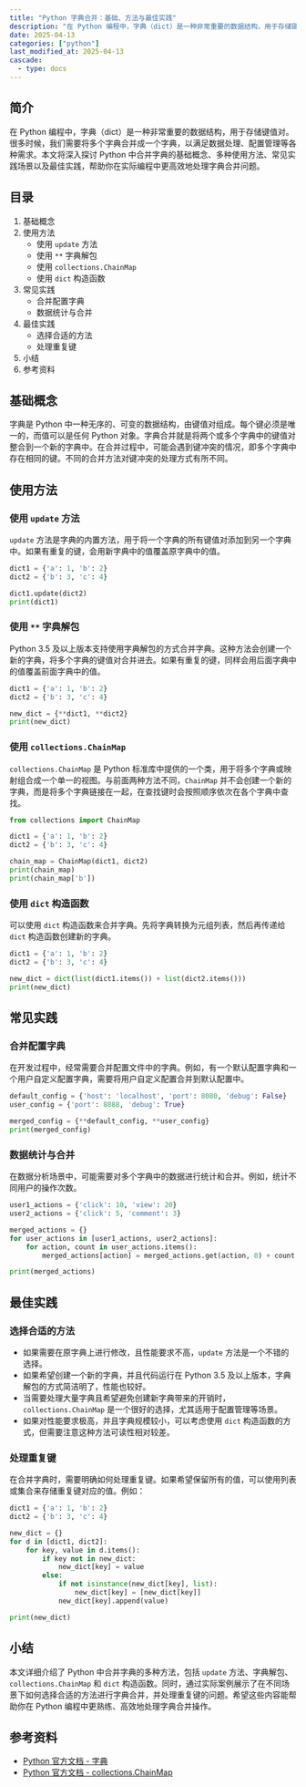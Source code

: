 ```yaml
---
title: "Python 字典合并：基础、方法与最佳实践"
description: "在 Python 编程中，字典（dict）是一种非常重要的数据结构，用于存储键值对。很多时候，我们需要将多个字典合并成一个字典，以满足数据处理、配置管理等各种需求。本文将深入探讨 Python 中合并字典的基础概念、多种使用方法、常见实践场景以及最佳实践，帮助你在实际编程中更高效地处理字典合并问题。"
date: 2025-04-13
categories: ["python"]
last_modified_at: 2025-04-13
cascade:
  - type: docs
---
```



## 简介
在 Python 编程中，字典（dict）是一种非常重要的数据结构，用于存储键值对。很多时候，我们需要将多个字典合并成一个字典，以满足数据处理、配置管理等各种需求。本文将深入探讨 Python 中合并字典的基础概念、多种使用方法、常见实践场景以及最佳实践，帮助你在实际编程中更高效地处理字典合并问题。

<!-- more -->
## 目录
1. 基础概念
2. 使用方法
    - 使用 `update` 方法
    - 使用 `**` 字典解包
    - 使用 `collections.ChainMap`
    - 使用 `dict` 构造函数
3. 常见实践
    - 合并配置字典
    - 数据统计与合并
4. 最佳实践
    - 选择合适的方法
    - 处理重复键
5. 小结
6. 参考资料

## 基础概念
字典是 Python 中一种无序的、可变的数据结构，由键值对组成。每个键必须是唯一的，而值可以是任何 Python 对象。字典合并就是将两个或多个字典中的键值对整合到一个新的字典中。在合并过程中，可能会遇到键冲突的情况，即多个字典中存在相同的键。不同的合并方法对键冲突的处理方式有所不同。

## 使用方法
### 使用 `update` 方法
`update` 方法是字典的内置方法，用于将一个字典的所有键值对添加到另一个字典中。如果有重复的键，会用新字典中的值覆盖原字典中的值。

```python
dict1 = {'a': 1, 'b': 2}
dict2 = {'b': 3, 'c': 4}

dict1.update(dict2)
print(dict1)  
```
### 使用 `**` 字典解包
Python 3.5 及以上版本支持使用字典解包的方式合并字典。这种方法会创建一个新的字典，将多个字典的键值对合并进去。如果有重复的键，同样会用后面字典中的值覆盖前面字典中的值。

```python
dict1 = {'a': 1, 'b': 2}
dict2 = {'b': 3, 'c': 4}

new_dict = {**dict1, **dict2}
print(new_dict)  
```
### 使用 `collections.ChainMap`
`collections.ChainMap` 是 Python 标准库中提供的一个类，用于将多个字典或映射组合成一个单一的视图。与前面两种方法不同，`ChainMap` 并不会创建一个新的字典，而是将多个字典链接在一起，在查找键时会按照顺序依次在各个字典中查找。

```python
from collections import ChainMap

dict1 = {'a': 1, 'b': 2}
dict2 = {'b': 3, 'c': 4}

chain_map = ChainMap(dict1, dict2)
print(chain_map)  
print(chain_map['b'])  
```
### 使用 `dict` 构造函数
可以使用 `dict` 构造函数来合并字典。先将字典转换为元组列表，然后再传递给 `dict` 构造函数创建新的字典。

```python
dict1 = {'a': 1, 'b': 2}
dict2 = {'b': 3, 'c': 4}

new_dict = dict(list(dict1.items()) + list(dict2.items()))
print(new_dict)  
```

## 常见实践
### 合并配置字典
在开发过程中，经常需要合并配置文件中的字典。例如，有一个默认配置字典和一个用户自定义配置字典，需要将用户自定义配置合并到默认配置中。

```python
default_config = {'host': 'localhost', 'port': 8080, 'debug': False}
user_config = {'port': 8888, 'debug': True}

merged_config = {**default_config, **user_config}
print(merged_config)  
```
### 数据统计与合并
在数据分析场景中，可能需要对多个字典中的数据进行统计和合并。例如，统计不同用户的操作次数。

```python
user1_actions = {'click': 10, 'view': 20}
user2_actions = {'click': 5, 'comment': 3}

merged_actions = {}
for user_actions in [user1_actions, user2_actions]:
    for action, count in user_actions.items():
        merged_actions[action] = merged_actions.get(action, 0) + count

print(merged_actions)  
```

## 最佳实践
### 选择合适的方法
- 如果需要在原字典上进行修改，且性能要求不高，`update` 方法是一个不错的选择。
- 如果希望创建一个新的字典，并且代码运行在 Python 3.5 及以上版本，字典解包的方式简洁明了，性能也较好。
- 当需要处理大量字典且希望避免创建新字典带来的开销时，`collections.ChainMap` 是一个很好的选择，尤其适用于配置管理等场景。
- 如果对性能要求极高，并且字典规模较小，可以考虑使用 `dict` 构造函数的方式，但需要注意这种方法可读性相对较差。

### 处理重复键
在合并字典时，需要明确如何处理重复键。如果希望保留所有的值，可以使用列表或集合来存储重复键对应的值。例如：

```python
dict1 = {'a': 1, 'b': 2}
dict2 = {'b': 3, 'c': 4}

new_dict = {}
for d in [dict1, dict2]:
    for key, value in d.items():
        if key not in new_dict:
            new_dict[key] = value
        else:
            if not isinstance(new_dict[key], list):
                new_dict[key] = [new_dict[key]]
            new_dict[key].append(value)

print(new_dict)  
```

## 小结
本文详细介绍了 Python 中合并字典的多种方法，包括 `update` 方法、字典解包、`collections.ChainMap` 和 `dict` 构造函数。同时，通过实际案例展示了在不同场景下如何选择合适的方法进行字典合并，并处理重复键的问题。希望这些内容能帮助你在 Python 编程中更熟练、高效地处理字典合并操作。

## 参考资料
- [Python 官方文档 - 字典](https://docs.python.org/3/library/stdtypes.html#dict)
- [Python 官方文档 - collections.ChainMap](https://docs.python.org/3/library/collections.html#collections.ChainMap)